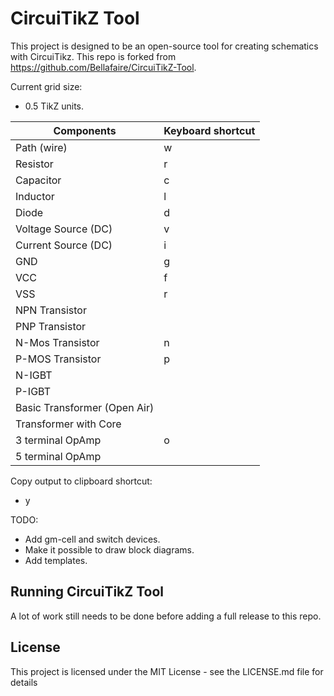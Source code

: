 # CircuiTikZ Tool
This project is designed to be an open-source tool for creating schematics with CircuiTikz.
This repo is forked from https://github.com/Bellafaire/CircuiTikZ-Tool.

Current grid size: 
- 0.5 TikZ units.

| Components  | Keyboard shortcut |
| ------------- | ------------- |
| Path (wire)  | w  |
| Resistor  | r  |
| Capacitor  | c  |
| Inductor  | l  |
| Diode  | d  |
| Voltage Source (DC)  | v  |
| Current Source (DC)  | i  |
| GND  | g  |
| VCC  | f  |
| VSS  | r  |
| NPN Transistor  |   |
| PNP Transistor  |   |
| N-Mos Transistor  | n  |
| P-MOS Transistor  | p  |
| N-IGBT  |   |
| P-IGBT  |   |
| Basic Transformer (Open Air)  |   |
| Transformer with Core  |   |
| 3 terminal OpAmp  | o  |
| 5 terminal OpAmp  |   |


Copy output to clipboard shortcut:
- y

TODO: 
- Add gm-cell and switch devices.
- Make it possible to draw block diagrams.
- Add templates.


## Running CircuiTikZ Tool
A lot of work still needs to be done before adding a full release to this repo.


## License
This project is licensed under the MIT License - see the LICENSE.md file for details
